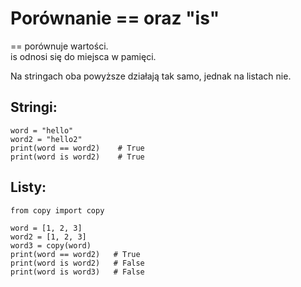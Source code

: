 # Porównanie == oraz "is"  
== porównuje wartości.  
is odnosi się do miejsca w pamięci.  
  
Na stringach oba powyższe działają tak samo, jednak na listach nie.  
  
## Stringi:
```
word = "hello"
word2 = "hello2"
print(word == word2)    # True
print(word is word2)    # True
```

## Listy:
```
from copy import copy

word = [1, 2, 3]
word2 = [1, 2, 3]
word3 = copy(word)
print(word == word2)   # True
print(word is word2)   # False
print(word is word3)   # False
```
